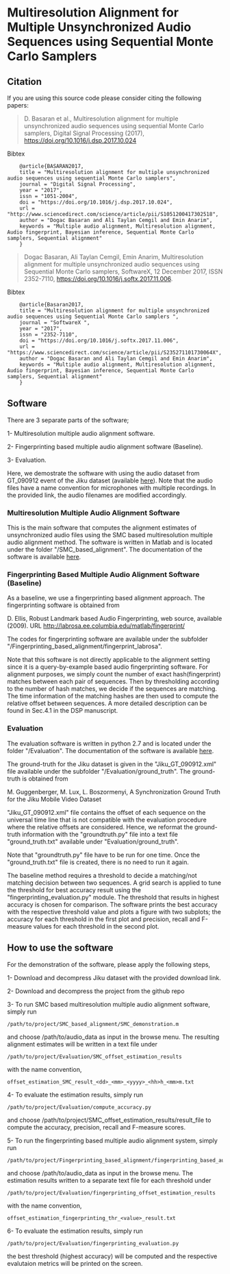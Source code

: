 # Multiresolution Alignment for Multiple Unsynchronized Audio Sequences using Sequential Monte Carlo Samplers

## Citation

If you are using this source code please consider citing the following papers:

> D. Basaran et al., Multiresolution alignment for multiple unsynchronized audio sequences using sequential Monte Carlo samplers, Digital Signal Processing (2017), https://doi.org/10.1016/j.dsp.2017.10.024

Bibtex
```
	@article{BASARAN2017,
	title = "Multiresolution alignment for multiple unsynchronized audio sequences using sequential Monte Carlo samplers",
	journal = "Digital Signal Processing",
	year = "2017",
	issn = "1051-2004",
	doi = "https://doi.org/10.1016/j.dsp.2017.10.024",
	url = "http://www.sciencedirect.com/science/article/pii/S1051200417302518",
	author = "Dogac Basaran and Ali Taylan Cemgil and Emin Anarim",
	keywords = "Multiple audio alignment, Multiresolution alignment, Audio fingerprint, Bayesian inference, Sequential Monte Carlo samplers, Sequential alignment"
	}
```

> Dogac Basaran, Ali Taylan Cemgil, Emin Anarim, Multiresolution alignment for multiple unsynchronized audio sequences using Sequential Monte Carlo samplers, SoftwareX, 12 December 2017, ISSN 2352-7110, https://doi.org/10.1016/j.softx.2017.11.006.

Bibtex
```
    @article{Basaran2017,
    title = "Multiresolution alignment for multiple unsynchronized audio sequences using Sequential Monte Carlo samplers ",
    journal = "SoftwareX ",
    year = "2017",
    issn = "2352-7110",
    doi = "https://doi.org/10.1016/j.softx.2017.11.006",
    url = "https://www.sciencedirect.com/science/article/pii/S235271101730064X",
    author = "Dogac Basaran and Ali Taylan Cemgil and Emin Anarim",
    keywords = "Multiple audio alignment, Multiresolution alignment, Audio fingerprint, Bayesian inference, Sequential Monte Carlo samplers, Sequential alignment"
    }
```

## Software

There are 3 separate parts of the software; 

1- Multiresolution multiple audio alignment software. 

2- Fingerprinting based multiple audio alignment software (Baseline).

3- Evaluation.

Here, we demostrate the software with using the audio dataset from GT_090912 event of the Jiku dataset (available [here](https://www.dropbox.com/sh/ktirf3t6b8lhs7d/AADlCm24Xw2A_qru5sUP71jFa?dl=0)). Note that the audio files have a name convention for microphones with multiple recordings. In the provided link, the audio filenames are modified accordingly.

### Multiresolution Multiple Audio Alignment Software

This is the main software that computes the alignment estimates of unsynchronized audio files using the SMC based multiresolution multiple audio alignment method. The software is written in Matlab and is located under the folder "/SMC_based_alignment". The documentation of the software is available [here](http://www.dogacbasaran.com/Software_documentation/SMC_based_alignment_documentation/index.html).
 
### Fingerprinting Based Multiple Audio Alignment Software (Baseline)

As a baseline, we use a fingerprinting based alignment approach. The fingerprinting software is obtained from 

D. Ellis, Robust Landmark based Audio Fingerprinting, web source, available (2009).
URL http://labrosa.ee.columbia.edu/matlab/fingerprint/

The codes for fingerprinting software are available under the subfolder "/Fingerprinting_based_alignment/fingerprint_labrosa".

Note that this software is not directly applicable to the alignment setting since it is a query-by-example based audio fingerprinting software. For alignment purposes, we simply count the number of exact hash(fingerprint) matches between each pair of sequences. Then by thresholding according to the number of hash matches, we decide if the sequences are matching. The time information of the matching hashes are then used to compute the relative offset between sequences. A more detailed description can be found in Sec.4.1 in the DSP manuscript.  

### Evaluation 

The evaluation software is written in python 2.7 and is located under the folder "/Evaluation". The documentation of the software is available [here](http://www.dogacbasaran.com/Software_documentation/Evaluation_documentation/index.html).

The ground-truth for the Jiku dataset is given in the "Jiku_GT_090912.xml" file available under the subfolder "/Evaluation/ground_truth". The ground-truth is obtained from

M. Guggenberger, M. Lux, L. Boszormenyi, A Synchronization Ground
Truth for the Jiku Mobile Video Dataset 

"Jiku_GT_090912.xml" file contains the offset of each sequence on the universal time line that is not compatible with the evaluation procedure where the relative offsets are considered. Hence, we reformat the ground-truth information with the "groundtruth.py" file into a text file "ground_truth.txt" available under "Evaluation/ground_truth". 

Note that "groundtruth.py" file have to be run for one time. Once the "ground_truth.txt" file is created, there is no need to run it again. 

The baseline method requires a threshold to decide a matching/not matching decision between two sequences. A grid search is applied to tune the threshold for best accuracy result using the "fingerprinting_evaluation.py" module. The threshold that results in highest accuracy is chosen for comparison. The software prints the best accuracy with the respective threshold value and plots a figure with two subplots; the accuracy for each threshold in the first plot and precision, recall and F-measure values for each threshold in the second plot. 

## How to use the software

For the demonstration of the software, please apply the following steps,

1- Download and decompress Jiku dataset with the provided download link.

2- Download and decompress the project from the github repo
    
3- To run SMC based multiresolution multiple audio alignment software, simply run 

	/path/to/project/SMC_based_alignment/SMC_demonstration.m 

and choose /path/to/audio_data as input in the browse menu. The resulting alignment estimates will be written in a text file under 

	/path/to/project/Evaluation/SMC_offset_estimation_results 

with the name convention,

	offset_estimation_SMC_result_<dd>_<mm>_<yyyy>_<hh>h_<mm>m.txt

4- To evaluate the estimation results, simply run

	/path/to/project/Evaluation/compute_accuracy.py

and choose /path/to/project/SMC_offset_estimation_results/result_file to compute the accuracy, precision, recall and F-measure scores.

5-  To run the fingerprinting based multiple audio alignment system, simply run
 
	/path/to/project/Fingerprinting_based_alignment/fingerprinting_based_audio_alignment.m

and choose /path/to/audio_data as input in the browse menu. The estimation results written to a separate text file for each threshold under

	/path/to/project/Evaluation/fingerprinting_offset_estimation_results 

with the name convention,

	offset_estimation_fingerprinting_thr_<value>_result.txt

6- To evaluate the estimation results, simply run

	/path/to/project/Evaluation/fingerprinting_evaluation.py
	
the best threshold (highest accuracy) will be computed and the respective evalutaion metrics will be printed on the screen.



